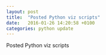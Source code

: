 ```yaml
---
layout: post
title:  "Posted Python viz scripts"
date:   2016-01-26 14:20:58 +0100
categories: python update
---
```


Posted Python viz scripts
